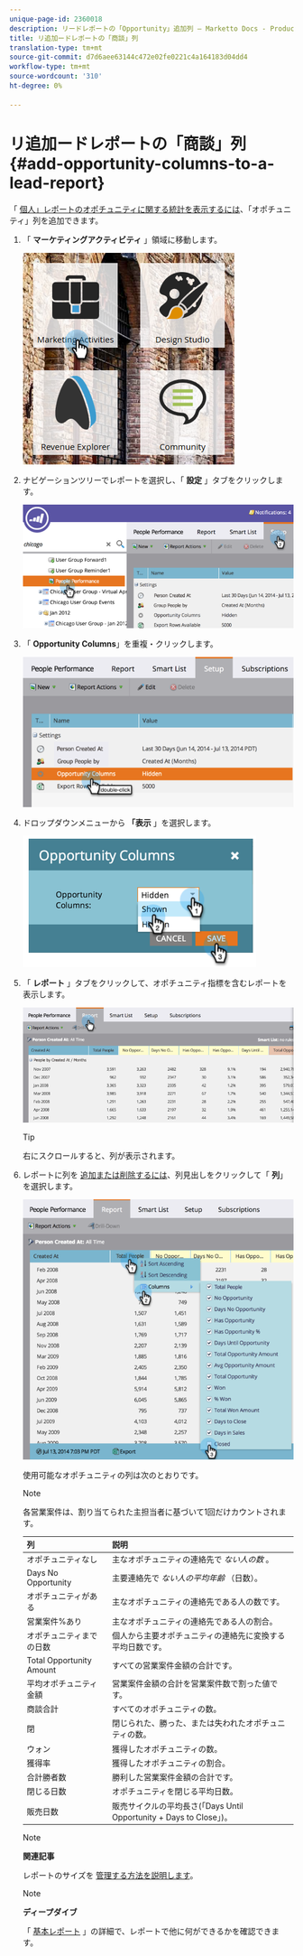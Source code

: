 ```yaml
---
unique-page-id: 2360018
description: リードレポートの「Opportunity」追加列 — Marketto Docs - Product Documentation」
title: リ追加ードレポートの「商談」列
translation-type: tm+mt
source-git-commit: d7d6aee63144c472e02fe0221c4a164183d04dd4
workflow-type: tm+mt
source-wordcount: '310'
ht-degree: 0%

---
```



# リ追加ードレポートの「商談」列 {#add-opportunity-columns-to-a-lead-report}

「 [個人」レポートのオポチュニティに関する統計を表示するには](http://docs.marketo.com/display/docs/basic+reporting)、「オポチュニティ」列を追加できます。

1. 「 **マーケティングアクティビティ** 」領域に移動します。

   ![](assets/ma.png)

1. ナビゲーションツリーでレポートを選択し、「 **設定** 」タブをクリックします。

   ![](assets/two.png)

1. 「 **Opportunity Columns**」を重複・クリックします。

   ![](assets/three.png)

1. ドロップダウンメニューから **「表示** 」を選択します。

   ![](assets/image2014-9-16-12-3a50-3a33.png)

1. 「 **レポート** 」タブをクリックして、オポチュニティ指標を含むレポートを表示します。

   ![](assets/five.png)

   >[!TIP]
   >
   >右にスクロールすると、列が表示されます。

1. レポートに列を [追加または削除するには](select-report-columns.md)、列見出しをクリックして「 **列**」を選択します。

   ![](assets/six.png)

   使用可能なオポチュニティの列は次のとおりです。

   >[!NOTE]
   >
   >各営業案件は、割り当てられた主担当者に基づいて1回だけカウントされます。

   | 列 | 説明 |
   |---|---|
   | オポチュニティなし | 主なオポチュニティの連絡先で *ない人の数* 。 |
   | Days No Opportunity | 主要連絡先で *ない人の平均年齢* （日数）。 |
   | オポチュニティがある | 主なオポチュニティの連絡先である人の数です。 |
   | 営業案件%あり | 主なオポチュニティの連絡先である人の割合。 |
   | オポチュニティまでの日数 | 個人から主要オポチュニティの連絡先に変換する平均日数です。 |
   | Total Opportunity Amount | すべての営業案件金額の合計です。 |
   | 平均オポチュニティ金額 | 営業案件金額の合計を営業案件数で割った値です。 |
   | 商談合計 | すべてのオポチュニティの数。 |
   | 閉 | 閉じられた、勝った、または失われたオポチュニティの数。 |
   | ウォン | 獲得したオポチュニティの数。 |
   | 獲得率 | 獲得したオポチュニティの割合。 |
   | 合計勝者数 | 勝利した営業案件金額の合計です。 |
   | 閉じる日数 | オポチュニティを閉じる平均日数。 |
   | 販売日数 | 販売サイクルの平均長さ(「Days Until Opportunity + Days to Close」)。 |

   >[!NOTE]
   >
   >**関連記事**
   >
   >
   >レポートのサイズを [管理する方法を説明します](configure-report-size.md)。

   >[!NOTE]
   >
   >**ディープダイブ**
   >
   >
   >「 [基本レポート](http://docs.marketo.com/display/docs/basic+reporting) 」の詳細で、レポートで他に何ができるかを確認できます。

